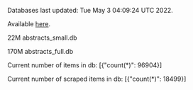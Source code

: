 Databases last updated: Tue May  3 04:09:24 UTC 2022. 

Available [here](https://github.com/cbeauhilton/ash-db/releases).


22M	abstracts_small.db

170M	abstracts_full.db

Current number of items in db:
[{"count(*)": 96904}]

Current number of scraped items in db:
[{"count(*)": 18499}]
